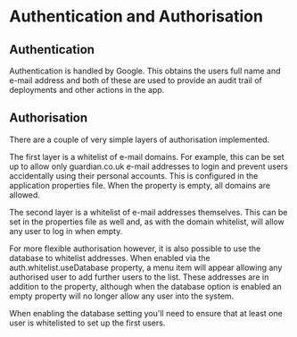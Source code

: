 <!--- prev:properties -->
Authentication and Authorisation
================================

Authentication
--------------

Authentication is handled by Google. This obtains the users full name and e-mail address and both of these are used to 
provide an audit trail of deployments and other actions in the app.

Authorisation
-------------

There are a couple of very simple layers of authorisation implemented.

The first layer is a whitelist of e-mail domains.  For example, this can be set up to allow only guardian.co.uk e-mail
addresses to login and prevent users accidentally using their personal accounts.  This is configured in the application
properties file.  When the property is empty, all domains are allowed.

The second layer is a whitelist of e-mail addresses themselves.  This can be set in the properties file as well and, as
with the domain whitelist, will allow any user to log in when empty.

For more flexible authorisation however, it is also possible to use the database to whitelist addresses.  When enabled
via the auth.whitelist.useDatabase property, a menu item will appear allowing any authorised user to add
further users to the list.  These addresses are in addition to the property, although when the database option is
enabled an empty property will no longer allow any user into the system.

When enabling the database setting you'll need to ensure that at least one user is whitelisted to set up the first
users.